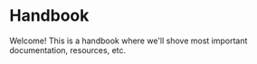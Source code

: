 # Handbook

Welcome! This is a handbook where we'll shove most important documentation, resources, etc.

